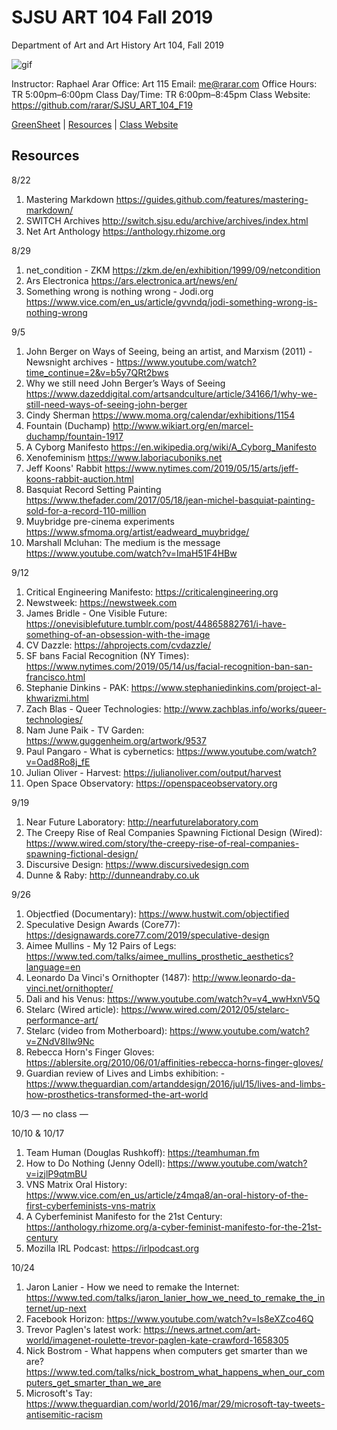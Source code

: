 **SJSU ART 104 Fall 2019**
======================
Department of Art and Art History
Art 104, Fall 2019

![gif](https://media.giphy.com/media/3xz2BXTRi2h8upl7dm/giphy.gif)

Instructor: Raphael Arar
Office: Art 115
Email: me@rarar.com
Office Hours: TR 5:00pm–6:00pm
Class Day/Time: TR 6:00pm–8:45pm
Class Website: https://github.com/rarar/SJSU_ART_104_F19

[GreenSheet](https://github.com/rarar/SJSU_ART_104_F19/blob/master/greensheet.md)
| [Resources](https://github.com/rarar/SJSU_ART_104_S18/blob/master/resources.md)
| [Class Website](https://github.com/rarar/SJSU_ART_104_F19)

Resources
---------
8/22
1. Mastering Markdown https://guides.github.com/features/mastering-markdown/
2. SWITCH Archives http://switch.sjsu.edu/archive/archives/index.html
3. Net Art Anthology https://anthology.rhizome.org

8/29
1. net_condition - ZKM https://zkm.de/en/exhibition/1999/09/netcondition
2. Ars Electronica https://ars.electronica.art/news/en/
3. Something wrong is nothing wrong - Jodi.org https://www.vice.com/en_us/article/gvvndq/jodi-something-wrong-is-nothing-wrong

9/5
1. John Berger on Ways of Seeing, being an artist, and Marxism (2011) - Newsnight archives - https://www.youtube.com/watch?time_continue=2&v=b5y7QRt2bws
2. Why we still need John Berger’s Ways of Seeing https://www.dazeddigital.com/artsandculture/article/34166/1/why-we-still-need-ways-of-seeing-john-berger
3. Cindy Sherman https://www.moma.org/calendar/exhibitions/1154
4. Fountain (Duchamp) http://www.wikiart.org/en/marcel-duchamp/fountain-1917
5. A Cyborg Manifesto https://en.wikipedia.org/wiki/A_Cyborg_Manifesto
6. Xenofeminism https://www.laboriacuboniks.net
7. Jeff Koons' Rabbit https://www.nytimes.com/2019/05/15/arts/jeff-koons-rabbit-auction.html
8. Basquiat Record Setting Painting https://www.thefader.com/2017/05/18/jean-michel-basquiat-painting-sold-for-a-record-110-million
9. Muybridge pre-cinema experiments https://www.sfmoma.org/artist/eadweard_muybridge/
10. Marshall Mcluhan: The medium is the message https://www.youtube.com/watch?v=ImaH51F4HBw

9/12
1. Critical Engineering Manifesto: https://criticalengineering.org
2. Newstweek: https://newstweek.com
3. James Bridle - One Visible Future: https://onevisiblefuture.tumblr.com/post/44865882761/i-have-something-of-an-obsession-with-the-image
4. CV Dazzle: https://ahprojects.com/cvdazzle/
5. SF bans Facial Recognition (NY Times): https://www.nytimes.com/2019/05/14/us/facial-recognition-ban-san-francisco.html
6. Stephanie Dinkins - PAK: https://www.stephaniedinkins.com/project-al-khwarizmi.html
7. Zach Blas - Queer Technologies: http://www.zachblas.info/works/queer-technologies/
8. Nam June Paik - TV Garden: https://www.guggenheim.org/artwork/9537
9. Paul Pangaro - What is cybernetics: https://www.youtube.com/watch?v=Oad8Ro8j_fE
10. Julian Oliver - Harvest: https://julianoliver.com/output/harvest
11. Open Space Observatory: https://openspaceobservatory.org

9/19
1. Near Future Laboratory: http://nearfuturelaboratory.com
2. The Creepy Rise of Real Companies Spawning Fictional Design (Wired): https://www.wired.com/story/the-creepy-rise-of-real-companies-spawning-fictional-design/
3. Discursive Design: https://www.discursivedesign.com
4. Dunne & Raby: http://dunneandraby.co.uk

9/26
1. Objectfied (Documentary): https://www.hustwit.com/objectified
2. Speculative Design Awards (Core77): https://designawards.core77.com/2019/speculative-design
3. Aimee Mullins - My 12 Pairs of Legs: https://www.ted.com/talks/aimee_mullins_prosthetic_aesthetics?language=en
4. Leonardo Da Vinci's Ornithopter (1487): http://www.leonardo-da-vinci.net/ornithopter/
5. Dali and his Venus: https://www.youtube.com/watch?v=v4_wwHxnV5Q
6. Stelarc (Wired article): https://www.wired.com/2012/05/stelarc-performance-art/
7. Stelarc (video from Motherboard): https://www.youtube.com/watch?v=ZNdV8Ilw9Nc
8. Rebecca Horn's Finger Gloves: https://ablersite.org/2010/06/01/affinities-rebecca-horns-finger-gloves/
9. Guardian review of Lives and Limbs exhibition: - https://www.theguardian.com/artanddesign/2016/jul/15/lives-and-limbs-how-prosthetics-transformed-the-art-world

10/3
— no class —

10/10 & 10/17
1. Team Human (Douglas Rushkoff): https://teamhuman.fm
2. How to Do Nothing (Jenny Odell): https://www.youtube.com/watch?v=izjlP9qtmBU
3. VNS Matrix Oral History: https://www.vice.com/en_us/article/z4mqa8/an-oral-history-of-the-first-cyberfeminists-vns-matrix
4. A Cyberfeminist Manifesto for the 21st Century: https://anthology.rhizome.org/a-cyber-feminist-manifesto-for-the-21st-century
5. Mozilla IRL Podcast: https://irlpodcast.org

10/24
1. Jaron Lanier - How we need to remake the Internet: https://www.ted.com/talks/jaron_lanier_how_we_need_to_remake_the_internet/up-next
2. Facebook Horizon: https://www.youtube.com/watch?v=Is8eXZco46Q
3. Trevor Paglen's latest work: https://news.artnet.com/art-world/imagenet-roulette-trevor-paglen-kate-crawford-1658305
4. Nick Bostrom - What happens when computers get smarter than we are? https://www.ted.com/talks/nick_bostrom_what_happens_when_our_computers_get_smarter_than_we_are
5. Microsoft's Tay: https://www.theguardian.com/world/2016/mar/29/microsoft-tay-tweets-antisemitic-racism
